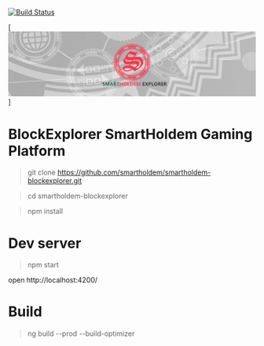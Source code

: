 
[![Build Status](https://travis-ci.org/smartholdem/smartholdem-blockexplorer.svg?branch=mainnet)](https://travis-ci.org/smartholdem/smartholdem-blockexplorer)

[![Build Status](https://github.com/smartholdem/smartmedia/blob/master/mediakit/sh_explorer.jpg)]

# BlockExplorer SmartHoldem Gaming Platform


> git clone https://github.com/smartholdem/smartholdem-blockexplorer.git

> cd smartholdem-blockexplorer 

> npm install


# Dev server
> npm start

open http://localhost:4200/

# Build

> ng build --prod --build-optimizer
